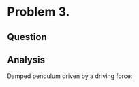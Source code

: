 # Problem 3.


## Question


## Analysis
Damped pendulum driven by a driving force:

<img src="http://latex.codecogs.com/gif.latex?\frac{d^2\theta}{dt^2}=-\frac{g}{l}sin\theta-q\frac{d\theta}{dt}+F_Dsin(\Omega_Dt)" alt="" title="" /> <br/>

<img src="http://latex.codecogs.com/gif.latex?\frac{d\theta}{dt}=\omega" alt="" title="" /> <br/>

